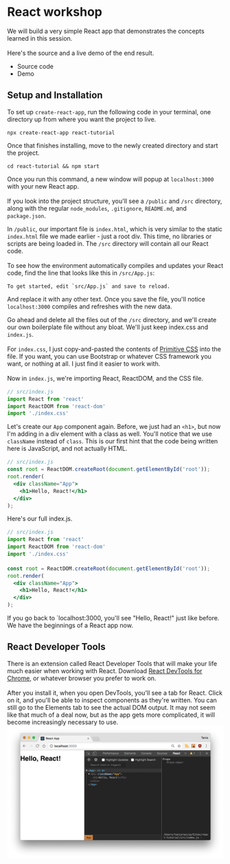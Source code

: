# React workshop
We will build a very simple React app that demonstrates the concepts learned in this session.
<br>
<br>
Here's the source and a live demo of the end result.
<ul>
  <li>Source code</li>
  <li>Demo</li>
</ul>

## Setup and Installation
To set up `create-react-app`, run the following code in your terminal, one directory up from where you want the project to live.

```
npx create-react-app react-tutorial
```
Once that finishes installing, move to the newly created directory and start the project.
```
cd react-tutorial && npm start
```
Once you run this command, a new window will popup at `localhost:3000` with your new React app.
<br><br>
If you look into the project structure, you'll see a `/public` and `/src` directory, along with the regular `node_modules`, `.gitignore`, `README.md`, and `package.json`.

In `/public`, our important file is `index.html`, which is very similar to the static `index.html` file we made earlier - just a root div. This time, no libraries or scripts are being loaded in. The `/src` directory will contain all our React code.
<br><br>
To see how the environment automatically compiles and updates your React code, find the line that looks like this in `/src/App.js`:
````
To get started, edit `src/App.js` and save to reload.
````
And replace it with any other text. Once you save the file, you'll notice `localhost:3000` compiles and refreshes with the new data.

Go ahead and delete all the files out of the `/src` directory, and we'll create our own boilerplate file without any bloat. We'll just keep index.css and `index.js`.
<br><br>
For `index.css`, I just copy-and-pasted the contents of <a href="https://taniarascia.github.io/primitive/css/main.css" target="_blank">Primitive CSS</a> into the file. If you want, you can use Bootstrap or whatever CSS framework you want, or nothing at all. I just find it easier to work with.
<br><br>
Now in `index.js`, we're importing React, ReactDOM, and the CSS file.
```jsx
// src/index.js
import React from 'react'
import ReactDOM from 'react-dom'
import './index.css'
```
Let's create our `App` component again. Before, we just had an `<h1>`, but now I'm adding in a div element with a class as well. You'll notice that we use `className` instead of `class`. This is our first hint that the code being written here is JavaScript, and not actually HTML.

```jsx
// src/index.js
const root = ReactDOM.createRoot(document.getElementById('root'));
root.render(
  <div className="App">
    <h1>Hello, React!</h1>
  </div>
);
```

Here's our full index.js.

```jsx
// src/index.js
import React from 'react'
import ReactDOM from 'react-dom'
import './index.css'

const root = ReactDOM.createRoot(document.getElementById('root'));
root.render(
  <div className="App">
    <h1>Hello, React!</h1>
  </div>
);
```

If you go back to `localhost:3000, you'll see "Hello, React!" just like before. We have the beginnings of a React app now.

## React Developer Tools
There is an extension called React Developer Tools that will make your life much easier when working with React. Download <a href="https://chrome.google.com/webstore/detail/react-developer-tools/fmkadmapgofadopljbjfkapdkoienihi">React DevTools for Chrome</a>, or whatever browser you prefer to work on.
<br><br>
After you install it, when you open DevTools, you'll see a tab for React. Click on it, and you'll be able to inspect components as they're written. You can still go to the Elements tab to see the actual DOM output. It may not seem like that much of a deal now, but as the app gets more complicated, it will become increasingly necessary to use.
<img src="./img/ReactDevTool.png" />
